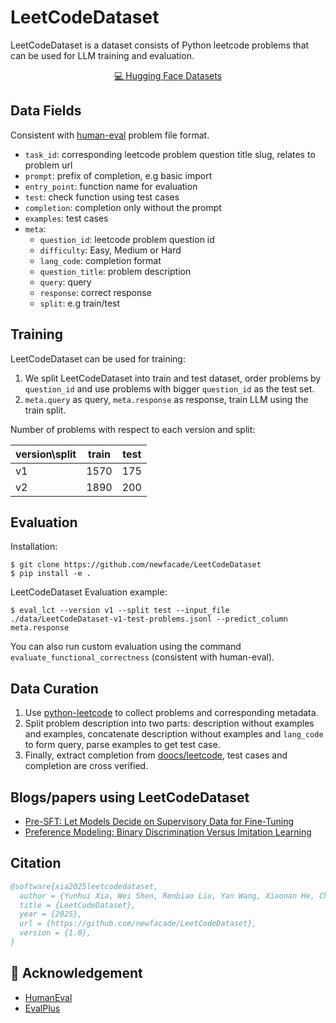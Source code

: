 # LeetCodeDataset

LeetCodeDataset is a dataset consists of Python leetcode problems that can be used for LLM training and evaluation.

<p align="center">
    <a href="https://huggingface.co/datasets/newfacade/LeetCodeDataset">💻 Hugging Face Datasets</a>
</p>

## Data Fields

Consistent with [human-eval](https://github.com/openai/human-eval) problem file format.

- `task_id`: corresponding leetcode problem question title slug, relates to problem url
- `prompt`: prefix of completion, e.g basic import
- `entry_point`: function name for evaluation
- `test`: check function using test cases
- `completion`: completion only without the prompt
- `examples`: test cases
- `meta`:
    - `question_id`: leetcode problem question id
    - `difficulty`: Easy, Medium or Hard
    - `lang_code`: completion format
    - `question_title`: problem description
    - `query`: query
    - `response`: correct response
    - `split`: e.g train/test

## Training

LeetCodeDataset can be used for training:

1. We split LeetCodeDataset into train and test dataset, order problems by `question_id` and use problems with bigger `question_id` as the test set.
2. `meta.query` as query, `meta.response` as response, train LLM using the train split.

Number of problems with respect to each version and split:

| version\split | train | test |
|---------------|-------|------|
| v1            | 1570  | 175  |
| v2            | 1890  | 200  |

## Evaluation

Installation:

```
$ git clone https://github.com/newfacade/LeetCodeDataset
$ pip install -e .
```

LeetCodeDataset Evaluation example:

```
$ eval_lct --version v1 --split test --input_file ./data/LeetCodeDataset-v1-test-problems.jsonl --predict_column meta.response
```

You can also run custom evaluation using the command `evaluate_functional_correctness` (consistent with human-eval).

## Data Curation

1. Use [python-leetcode](https://github.com/fspv/python-leetcode) to collect problems and corresponding metadata.
2. Split problem description into two parts: description without examples and examples, concatenate description without examples and `lang_code` to form query, parse examples to get test case.
3. Finally, extract completion from [doocs/leetcode](https://github.com/doocs/leetcode), test cases and completion are cross verified.

## Blogs/papers using LeetCodeDataset

* [Pre-SFT: Let Models Decide on Supervisory Data for Fine-Tuning](https://swtheking.notion.site/?v=182d3429a807812fb1e1000c2557a107)
* [Preference Modeling: Binary Discrimination Versus Imitation Learning](https://swtheking.notion.site/?v=182d3429a807812fb1e1000c2557a107)

## Citation

```bibtex
@software{xia2025leetcodedataset,
  author = {Yunhui Xia, Wei Shen, Renbiao Liu, Yan Wang, Xiaonan He, Chuheng Zhang, Bruce},
  title = {LeetCodeDataset},
  year = {2025},
  url = {https://github.com/newfacade/LeetCodeDataset},
  version = {1.0},
}
```

## 🙏 Acknowledgement

- [HumanEval](https://github.com/openai/human-eval)
- [EvalPlus](https://github.com/evalplus/evalplus)
